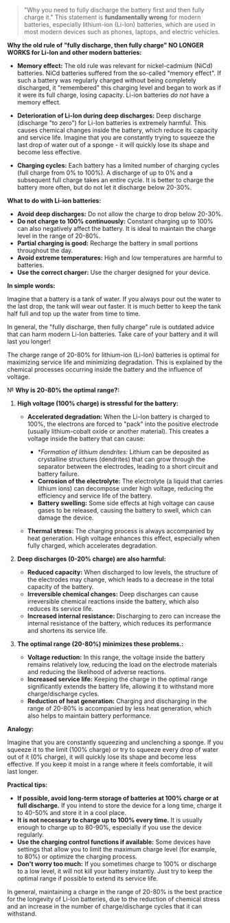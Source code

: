 > "Why you need to fully discharge the battery first and then fully charge it." 
This statement is **fundamentally wrong** for modern batteries, especially lithium-ion (Li-Ion) batteries, which are used in most modern devices such as phones, laptops, and electric vehicles.

**Why the old rule of "fully discharge, then fully charge" NO LONGER WORKS for Li-Ion and other modern batteries:**

* **Memory effect:** The old rule was relevant for nickel-cadmium (NiCd) batteries. NiCd batteries suffered from the so-called "memory effect". If such a battery was regularly charged without being completely discharged, it "remembered" this charging level and began to work as if it were its full charge, losing capacity. Li-ion batteries *do not* have a memory effect.

* **Deterioration of Li-Ion during deep discharges:** Deep discharge (discharge "to zero") for Li-Ion batteries is extremely harmful. This causes chemical changes inside the battery, which reduce its capacity and service life. Imagine that you are constantly trying to squeeze the last drop of water out of a sponge - it will quickly lose its shape and become less effective.

* **Charging cycles:** Each battery has a limited number of charging cycles (full charge from 0% to 100%).  A discharge of up to 0% and a subsequent full charge takes an entire cycle. It is better to charge the battery more often, but do not let it discharge below 20-30%.

**What to do with Li-ion batteries:**

* **Avoid deep discharges:** Do not allow the charge to drop below 20-30%.
* **Do not charge to 100% continuously:** Constant charging up to 100% can also negatively affect the battery. It is ideal to maintain the charge level in the range of 20-80%.
* **Partial charging is good:** Recharge the battery in small portions throughout the day.
* **Avoid extreme temperatures:** High and low temperatures are harmful to batteries.
* **Use the correct charger:** Use the charger designed for your device.

**In simple words:**

Imagine that a battery is a tank of water. If you always pour out the water to the last drop, the tank will wear out faster. It is much better to keep the tank half full and top up the water from time to time.

In general, the "fully discharge, then fully charge" rule is outdated advice that can harm modern Li-Ion batteries. Take care of your battery and it will last you longer!

The charge range of 20-80% for lithium-ion (Li-Ion) batteries is optimal for maximizing service life and minimizing degradation. This is explained by the chemical processes occurring inside the battery and the influence of voltage.

№ **Why is 20-80% the optimal range?:**

1. **High voltage (100% charge) is stressful for the battery:**

    * **Accelerated degradation:** When the Li-Ion battery is charged to 100%, the electrons are forced to "pack" into the positive electrode (usually lithium-cobalt oxide or another material). This creates a voltage inside the battery that can cause:
        * **Formation of lithium dendrites:* Lithium can be deposited as crystalline structures (dendrites) that can grow through the separator between the electrodes, leading to a short circuit and battery failure.
        * **Corrosion of the electrolyte:** The electrolyte (a liquid that carries lithium ions) can decompose under high voltage, reducing the efficiency and service life of the battery.
        * **Battery swelling:** Some side effects at high voltage can cause gases to be released, causing the battery to swell, which can damage the device.

    * **Thermal stress:** The charging process is always accompanied by heat generation. High voltage enhances this effect, especially when fully charged, which accelerates degradation.

2. **Deep discharges (0-20% charge) are also harmful:**

    * **Reduced capacity:** When discharged to low levels, the structure of the electrodes may change, which leads to a decrease in the total capacity of the battery.
    * **Irreversible chemical changes:** Deep discharges can cause irreversible chemical reactions inside the battery, which also reduces its service life.
    * **Increased internal resistance:** Discharging to zero can increase the internal resistance of the battery, which reduces its performance and shortens its service life.

3. **The optimal range (20-80%) minimizes these problems.:**

    * **Voltage reduction:** In this range, the voltage inside the battery remains relatively low, reducing the load on the electrode materials and reducing the likelihood of adverse reactions.
    * **Increased service life:** Keeping the charge in the optimal range significantly extends the battery life, allowing it to withstand more charge/discharge cycles.
    * **Reduction of heat generation:** Charging and discharging in the range of 20-80% is accompanied by less heat generation, which also helps to maintain battery performance.

**Analogy:**

Imagine that you are constantly squeezing and unclenching a sponge. If you squeeze it to the limit (100% charge) or try to squeeze every drop of water out of it (0% charge), it will quickly lose its shape and become less effective. If you keep it moist in a range where it feels comfortable, it will last longer.

**Practical tips:**

*   **If possible, avoid long-term storage of batteries at 100% charge or at full discharge.** If you intend to store the device for a long time, charge it to 40-50% and store it in a cool place.
* **It is not necessary to charge up to 100% every time.** It is usually enough to charge up to 80-90%, especially if you use the device regularly.
* **Use the charging control functions if available:** Some devices have settings that allow you to limit the maximum charge level (for example, to 80%) or optimize the charging process.
* **Don't worry too much:** If you sometimes charge to 100% or discharge to a low level, it will not kill your battery instantly.  Just try to keep the optimal range if possible to extend its service life.

In general, maintaining a charge in the range of 20-80% is the best practice for the longevity of Li-Ion batteries, due to the reduction of chemical stress and an increase in the number of charge/discharge cycles that it can withstand.